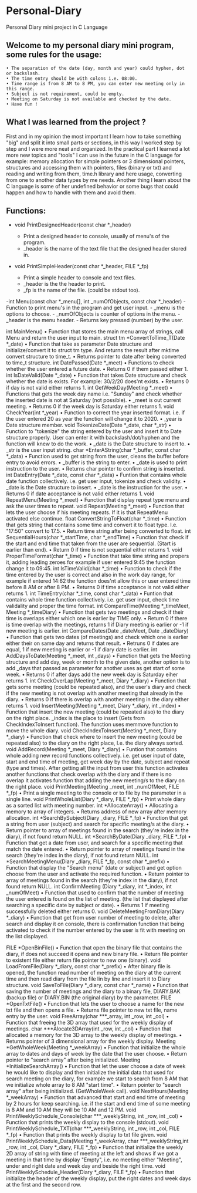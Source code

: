 # Personal-Diary
Personal Diary mini project in C Language

## Welcome to my personal diary mini program, some rules for the usage:
    • The separation of the date (day, month and year) could hyphen, dot or backslash.
    • The time entry should be with colons i.e. 08:00.
    • Time range is from 8 AM to 8 PM, you can enter new meeting only in this range.
    • Subject is not requirement, could be empty.
    • Meeting on Saturday is not available and checked by the date.
    • Have fun !

## What I was learned from the project ?
First and in my opinion the most important I learn how to take something "big" and  split it into small parts or sections, in this way I worked step by step and I were more neat and organized. 
In the practical part I learned a lot more new topics and "tools" I can use in the future in the C language for example: memory allocation for simple pointers or 3 dimensional pointers, structures and accessing them with pointers,  files (binary or txt) and reading and writing from them, time.h library and here usage, converting from one to another data types by me needs.
Another thing I  learn about the C language is some of her undefined behavior or some bugs that could happen and how to handle with them and avoid them.

## Functions:
- void PrintDesignedHeader(const char *_header)
    - Print a designed header to console, usually of menu's of the program. 
    - _header is the name of the text file that the designed header stored in.
   
- void PrintSimpleHeader(const char *_header,   FILE *_fp)
    - Print a simple header to console and text files.
    - _header is the the header to print.
    - _fp is the name of the file. (could be stdout too).
    
-int Menu(const char *_menu[], int _numOfObjects, const char *_header)
    - Function to print menu's in the program and get user input.
    - _menu is the options to choose.
    - _numOfObjects is counter of options in the menu.
    - _header is the menu header.
    - Returns key pressed (number) by the user.

  int MainMenu()
    • Function that stores the main menu array of strings, call Menu and return the user input to main.
 struct tm *ConvertToTime_T(Date *_date)
    • Function that take as parameter Date structure and initialize/convert it to struct tm type. And returns the result after mktime convert structure to time_t.
    • Returns pointer to date after being converted to time_t structure.
   int DatePassed(Date *_meet)
    • Functions to check whether the user entered a future date.
    • Returns 0 if them passed either 1.
   int IsDateValid(Date *_date)
    • Function that takes Date structure and check whether the date is exists. For example: 30/2/20 does'nt exists.
    • Returns 0 if day is not valid either returns 1.
 int GetWeekDay(Meeting *_meet)
    • Functions that gets the week day name i.e. "Sunday" and check whether the inserted date is not at Saturday (not possible).
    • _meet is out current meeting.
    • Returns 0 if the week day is Saturday either returns 1.
 void CheckYear(int *_year)
    • Function to correct the year inserted format. i.e. if the user entered 20 as year the function will change it to 2020.
    • _year is Date structure member.
 void TokenizeDate(Date *_date, char *_str)
    • Function to "tokenize" the string entered by the user and insert it to Date structure properly. User can enter it with backslash/dot/hyphen and the function will knew to do the work.
    • _date is the Date structure to insert to.
    • _str is the user input string.
char *EnterAString(char *_buffer, const char *_data)
    • Function used to get string from the user, cleans the buffer before entry to avoid errors.
    • _buffer is the string to enter.
    • _date is used to print instruction to the user.
    • Returns char pointer to confirm string is inserted.
int DateEntry(Date *_date, const char *_data)
    • Funtion that contains whole date function collectively. i.e. get user input, tokenize and check validity. 
    • _date is the Date structure to insert.
    • _date is the instruction for the user.
    • Returns 0 if date acceptance is not valid either returns 1.
 void RepeatMenu(Meeting *_meet)
    • Function that display repeat type menu and ask the user times to repeat.
void Repeat(Meeting *_meet)
    • Function that lets the user choose if his meeting repeats. If it is that RepeatMenu activated else continue.
 float ConvertStringToFloat(char *_time)
    • Function that gets string that contains some time and convert it to float type. I.e. "17:50" convert to 17.5. 
    • Return time string after being converted to float.
 int SequentialHours(char *_startTime, char *_endTime)
    • Function that check if the start and end time that taken from the user are sequential. (Start is earlier than end).
    • Return 0 if time is not sequential either returns 1.
 void ProperTimeFormat(char *_time)
    • Function that take time string and propers it, adding leading zeroes for example if user entered 9:45 the function change it to 09:45.
  int IsTimeValid(char *_time)
    • Function to check if the time entered by the user is correct and also in the work day range, for example if entered 14:62 the function does'nt allow this or user entered time before 8 AM or after 8 PM.
    • Returns 0 if time acceptance is not valid either returns 1.
   int TimeEntry(char *_time, const char *_data)
    • Funtion that contains whole time function collectively. i.e. get user input, check time validality and proper the time format.
int CompareTime(Meeting *_timeMeet, Meeting *_timeDiary)
    • Function that gets two meetings and check if their time is overlaps either which one is earlier by TIME only. 
    • Return 0 if there is time overlap with the meetings, returns 1 if Diary meeting is earlier or -1 if new meeting is earlier.
  int CompareDates(Date _dateMeet, Date _dateDiary)
    • Function that gets two dates (of meetings) and check which one is earlier either their on same day and returns that result.
    • Retruns 0 if dates are equal, 1 if new meeting is earlier or -1 if diary date is earlier.
 int AddDaysToDate(Meeting *_meet, int _days)
    • Function that gets the Meeting structure and add day, week or month to the given date, another option is to add _days that passed as parameter for another uses as get start of some week.
    • Returns 0 if after days add the new week day is Saturday eiher returns 1.
 int CheckOverLap(Meeting *_meet, Diary *_diary)
    • Function that gets some meeting (could be repeated also), and the user's diary and check if the new meeting is not overlap with another meeting that already in the diary.
    • Returns 0 if there is overlap with another meeting in the diary either returns 1.
void InsertMeeting(Meeting *_meet, Diary *_diary, int _index)
    • Function that insert the new meeting (could be repeated also) to the diary on the right place. _index is the place to insert (Gets from CheckIndexToInsert function). The function uses memmove function to move the whole diary.
  void CheckIndexToInsert(Meeting *_meet, Diary *_diary)
    • Function that check where to insert the new meeting (could be repeated also) to the diary on the right place, I.e. the diary always sorted.
    void AddRecord(Meeting *_meet, Diary *_diary)
    • Funtion that contains whole adding new record functions collectively. i.e. get user input of date, start and end time of meeting, get week day by the date, subject and repeat (type and times). After getting all the input from user this function activates another functions that check overlap with the diary and if there is no overlap it activates function that adding the new meeting/s to the diary on the right place.
 void PrintMeeting(Meeting _meet, int _numOfMeet, FILE *_fp)
    • Print a single meeting to the console or to file by the parameter in a single line.
    void PrintWholeList(Diary *_diary, FILE *_fp)
    • Print whole diary as a sorted list with meeting number.
   int *AllocateArray()
    • Allocating a memory to array of integers.
    • Returns address of new array after memory allocation.
   int *SearchBySubject(Diary _diary, FILE *_fp)
    • Function that get a string from user (subject) and search for specific meeting/s at the diary.
    • Return pointer to array of meetings found in the search (they're index in the diary), if not found return NULL.
 int *SearchByDate(Diary _diary, FILE *_fp)
    • Function that get a date from user, and search for a specific meeting that   match the date entered.
    • Return pointer to array of meetings found in the search (they're index in the diary), if not found return NULL.
  int *SearchMeetingMenu(Diary _diary, FILE *_fp, const char *_prefix)
    • Function that display the "Search menu" (date or subject) and get option choose from the user and activate the  required function.
    • Return pointer to array of meetings found in the search (they're index in the diary), if not found return NULL.
  int ConfirmMeeting (Diary *_diary, int *_index, int  _numOfMeet)
    • Function that used to confirm that the number of meeting the user entered is found on the list of meeting. (the list that displayed after searching a specific date by subject or date).
    • Returns 1 if meeting successfully deleted either returns 0.
  void DeleteMeetingFromDiary(Diary *_diary)
    • Function that get from user number of meeting to delete, after search and display it on console, there is confirmation function that being activated to check if the 
number entered by the user is fit with meeting on the list displayed.
    
   FILE *OpenBinFile()
    • Function that open the binary file that contains the diary, if does not succeed it opens and new binary file.
    • Return file pointer to existent file either return file pointer to new one (binary).
  void LoadFromFile(Diary *_diary, const char *_prefix)
    • After binary file is opened, the function read number of meeting on the diary at the current time and then  read diary from the file lin by line and insert it to Diary structure.
 void SaveToFile(Diary *_diary, const char *_name)
    • Function that saving the number of meetings and the diary to a binary file, DIARY.BAK (backup file) or DIARY.BIN (the original diary) by the parameter.
FILE *OpenTxtFile()
    • Function that lets the user to choose a name for the new txt file and then opens a file.
    • Returns file pointer to new txt file, name entry by the user.
  void FreeArray(char ***_array, int _row, int _col)
    • Function that freeing the 3D array that used for the weekly display of meetings.
 char ***Alocate3DArray(int _row, int _col)
    • Function that allocated a memory for the 3D array to the weekly display of meetings.
    • Returns pointer of 3 dimensional array for the weekly display.
Meeting *GetWholeWeek(Meeting *_weekArray)
    • Function that initialize the whole array to dates and days of week by the date that the user choose.
    • Return pointer to "search array" after  being initialized.
   Meeting *InitializeSearchArray()
    • Function that let the user choose a date of week he would like to display and then initialize the initial data that used for search meeting on the diary, for example we start to search from 8 AM that we initialize whole array to 8 AM "start time".
    • Return pointer to "search array" after  being initialized. (GetWholeWeek call).
   void NextHours(Meeting *_weekArray)
    • Function that advanced that start and end time of meeting by 2 hours for keep searching. i.e. if the start and end time of some meeting is 8 AM and 10 AM they will be 10 AM and 12 PM.
    void PrintWeeklySchedule_Console(char ***_weeklyString, int _row, int _col)
    • Function that prints the weekly display to the console (stdout).
   void PrintWeeklySchedule_TXT(char ***_weeklyString, int _row, int _col, FILE *_fp)
    • Function that prints the weekly display to txt file given.
    void PrintWeeklySchedule_Data(Meeting *_weekArray, char ***_weeklyString,int _row, int _col, Diary *_diary, FILE *_fp)
    • Function that initialize the weekly 2D array of string with time of meeting at the left and shows if we got a meeting in that time by display "Empty", i.e. no meeting either "Meeting", under and right date and week day and beside the right time.
   void PrintWeeklySchedule_Header(Diary *_diary, FILE *_fp)
    • Function that initialize the header of the weekly display, put the right dates and week days at the first and the second row.
